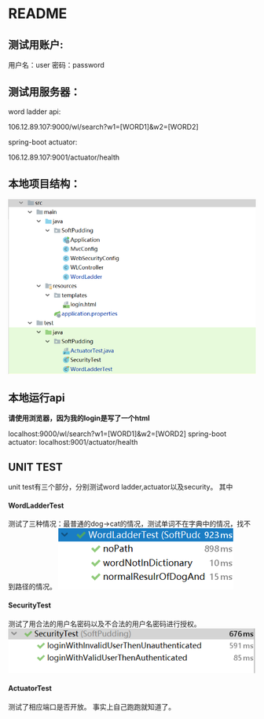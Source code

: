 # README
## 测试用账户:
用户名：user
密码：password
## 测试用服务器：
word ladder api:

106.12.89.107:9000/wl/search?w1=[WORD1]&w2=[WORD2]

spring-boot actuator:

106.12.89.107:9001/actuator/health
## 本地项目结构：
![](rm1.png)
## 本地运行api
<b>请使用浏览器，因为我的login是写了一个html</b>

localhost:9000/wl/search?w1=[WORD1]&w2=[WORD2]
spring-boot actuator:
localhost:9001/actuator/health
## UNIT TEST
unit test有三个部分，分别测试word ladder,actuator以及security。
其中
#### WordLadderTest
测试了三种情况：最普通的dog->cat的情况，测试单词不在字典中的情况，找不到路径的情况。
![](rm2.png)
#### SecurityTest
测试了用合法的用户名密码以及不合法的用户名密码进行授权。
![](rm3.png)
#### ActuatorTest
测试了相应端口是否开放。
事实上自己跑跑就知道了。
